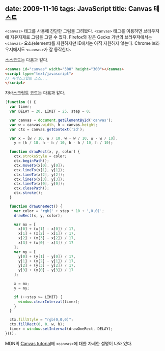 date: 2009-11-16
tags: JavaScript
title: Canvas 테스트
---

`<canvas>` 태그를 사용해 간단한 그림을 그려봤다. `<canvas>` 태그를 이용하면 브라우저에 자유자재로 그림을 그릴 수 있다. Firefox와 같은 Gecko 기반의 브라우저에서는 `<canvas>` 요소(element)를 지원하지만 IE에서는 아직 지원하지 않는다. Chrome 브라우저에서도 `<canvas>`가 잘 동작한다.
<!--more-->
<div style="margin:auto; width:300px; padding:0;">
  <canvas id="canvas" width="300" height="300"></canvas>
</div>

소스코드는 다음과 같다.

```html
<canvas id="canvas" width="300" height="300"></canvas>
<script type="text/javascript">
// 자바스크립트 소스...
</script>
```

자바스크립트 코드는 다음과 같다.

```js
(function () {
  var timer;
  var DELAY = 20, LIMIT = 25, step = 0;

  var canvas = document.getElementById('canvas');
  var w = canvas.width, h = canvas.height;
  var ctx = canvas.getContext('2d');

  var x = [w / 10, w / 10, w - w / 10, w - w / 10],
    y = [h / 10, h - h / 10, h - h / 10, h / 10];

  function drawRect(x, y, color) {
    ctx.strokeStyle = color;
    ctx.beginPath();
    ctx.moveTo(x[0], y[0]);
    ctx.lineTo(x[1], y[1]);
    ctx.lineTo(x[2], y[2]);
    ctx.lineTo(x[3], y[3]);
    ctx.lineTo(x[0], y[0]);
    ctx.closePath();
    ctx.stroke();
  }

  function drawOneRect() {
    var color = 'rgb(' + step * 10 + ',0,0)';
    drawRect(x, y, color);

    var nx = [
      x[0] + (x[1] - x[0]) / 17,
      x[1] + (x[2] - x[1]) / 17,
      x[2] + (x[3] - x[2]) / 17,
      x[3] + (x[0] - x[3]) / 17
    ];
    var ny = [
      y[0] + (y[1] - y[0]) / 17,
      y[1] + (y[2] - y[1]) / 17,
      y[2] + (y[3] - y[2]) / 17,
      y[3] + (y[0] - y[3]) / 17
    ];

    x = nx;
    y = ny;

    if (++step >= LIMIT) {
      window.clearInterval(timer);
    }
  }

  ctx.fillStyle = "rgb(0,0,0)";
  ctx.fillRect(0, 0, w, h);
  timer = window.setInterval(drawOneRect, DELAY);
})();
```

MDN의 [Canvas tutorial](https://developer.mozilla.org/en/Canvas_tutorial)에 `<canvas>`에 대한 자세한 설명이 나와 있다.

<script type="text/javascript">
(function () {
  var timer;
  var DELAY = 20, LIMIT = 25, step = 0;

  var canvas = document.getElementById('canvas');
  var w = canvas.width, h = canvas.height;
  var ctx = canvas.getContext('2d');

  var x = [w / 10, w / 10, w - w / 10, w - w / 10],
    y = [h / 10, h - h / 10, h - h / 10, h / 10];

  function drawRect(x, y, color) {
    ctx.strokeStyle = color;
    ctx.beginPath();
    ctx.moveTo(x[0], y[0]);
    ctx.lineTo(x[1], y[1]);
    ctx.lineTo(x[2], y[2]);
    ctx.lineTo(x[3], y[3]);
    ctx.lineTo(x[0], y[0]);
    ctx.closePath();
    ctx.stroke();
  }

  function drawOneRect() {
    var color = 'rgb(' + step * 10 + ',0,0)';
    drawRect(x, y, color);

    var nx = [
      x[0] + (x[1] - x[0]) / 17,
      x[1] + (x[2] - x[1]) / 17,
      x[2] + (x[3] - x[2]) / 17,
      x[3] + (x[0] - x[3]) / 17
    ];
    var ny = [
      y[0] + (y[1] - y[0]) / 17,
      y[1] + (y[2] - y[1]) / 17,
      y[2] + (y[3] - y[2]) / 17,
      y[3] + (y[0] - y[3]) / 17
    ];

    x = nx;
    y = ny;

    if (++step >= LIMIT) {
      window.clearInterval(timer);
    }
  }

  ctx.fillStyle = "rgb(0,0,0)";
  ctx.fillRect(0, 0, w, h);
  timer = window.setInterval(drawOneRect, DELAY);
})();
</script>
